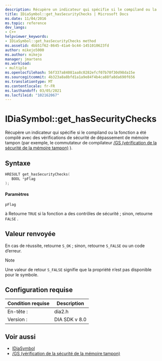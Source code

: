 ```yaml
---
description: Récupère un indicateur qui spécifie si le compiland ou la fonction a été compilé avec des vérifications de sécurité de dépassement de mémoire tampon (par exemple, le commutateur de compilateur/GS (vérification de la sécurité de la mémoire tampon)).
title: IDiaSymbol::get_hasSecurityChecks | Microsoft Docs
ms.date: 11/04/2016
ms.topic: reference
dev_langs:
- C++
helpviewer_keywords:
- IDiaSymbol::get_hasSecurityChecks method
ms.assetid: 4bb51f62-8645-41a4-bc44-1451010623fd
author: mikejo5000
ms.author: mikejo
manager: jmartens
ms.workload:
- multiple
ms.openlocfilehash: 56f337a84081aa8c0282efcf07b70f30d98da15e
ms.sourcegitcommit: 4b323a8a8bfd1a1a9e84f4b4ca88fa8da690f656
ms.translationtype: MT
ms.contentlocale: fr-FR
ms.lasthandoff: 03/05/2021
ms.locfileid: "102162067"
---
```

# <a name="idiasymbolget_hassecuritychecks"></a>IDiaSymbol::get_hasSecurityChecks
Récupère un indicateur qui spécifie si le compiland ou la fonction a été compilé avec des vérifications de sécurité de dépassement de mémoire tampon (par exemple, le commutateur de compilateur [/GS (vérification de la sécurité de la mémoire tampon)](/cpp/build/reference/gs-buffer-security-check) ).

## <a name="syntax"></a>Syntaxe

```C++
HRESULT get_hasSecurityChecks(
   BOOL *pFlag
);
```

#### <a name="parameters"></a>Paramètres
 `pFlag`

à Retourne `TRUE` si la fonction a des contrôles de sécurité ; sinon, retourne `FALSE` .

## <a name="return-value"></a>Valeur renvoyée
 En cas de réussite, retourne `S_OK` ; sinon, retourne `S_FALSE` ou un code d’erreur.

> [!NOTE]
> Une valeur de retour `S_FALSE` signifie que la propriété n’est pas disponible pour le symbole.

## <a name="requirements"></a>Configuration requise

|Condition requise|Description|
|-----------------|-----------------|
|En-tête :|dia2.h|
|Version :|DIA SDK v 8.0|

## <a name="see-also"></a>Voir aussi
- [IDiaSymbol](../../debugger/debug-interface-access/idiasymbol.md)
- [/GS (vérification de la sécurité de la mémoire tampon)](/cpp/build/reference/gs-buffer-security-check)
